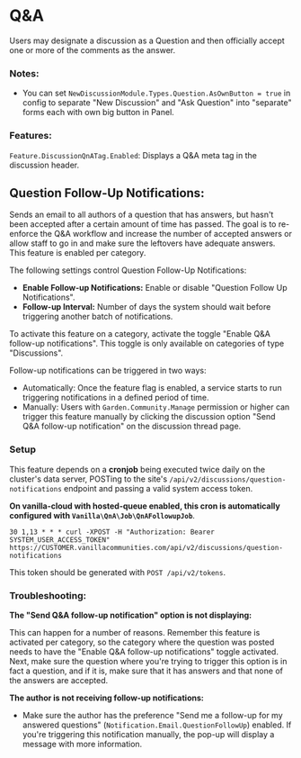 # Q&A

Users may designate a discussion as a Question and then officially accept one or more of the comments as the answer.

### Notes:

-   You can set `NewDiscussionModule.Types.Question.AsOwnButton = true` in config to separate "New Discussion" and "Ask Question" into "separate" forms each with own big button in Panel.

### Features:

`Feature.DiscussionQnATag.Enabled`: Displays a Q&A meta tag in the discussion header.

## Question Follow-Up Notifications:

Sends an email to all authors of a question that has answers, but hasn't been accepted after a certain amount of time has passed. The goal is to re-enforce the Q&A workflow and increase the number of accepted answers or allow staff to go in and make sure the leftovers have adequate answers. This feature is enabled per category.

The following settings control Question Follow-Up Notifications:

-   **Enable Follow-up Notifications:** Enable or disable "Question Follow Up Notifications".
-   **Follow-up Interval:** Number of days the system should wait before triggering another batch of notifications.

To activate this feature on a category, activate the toggle "Enable Q&A follow-up notifications". This toggle is only available on categories of type "Discussions".

Follow-up notifications can be triggered in two ways:

-   Automatically: Once the feature flag is enabled, a service starts to run triggering notifications in a defined period of time.
-   Manually: Users with `Garden.Community.Manage` permission or higher can trigger this feature manually by clicking the discussion option "Send Q&A follow-up notification" on the discussion thread page.

### Setup

This feature depends on a **cronjob** being executed twice daily on the cluster's data server, POSTing to the site's `/api/v2/discussions/question-notifications` endpoint and passing a valid system access token.

**On vanilla-cloud with hosted-queue enabled, this cron is automatically configured with `Vanilla\QnA\Job\QnAFollowupJob`**.

```
30 1,13 * * * curl -XPOST -H "Authorization: Bearer SYSTEM_USER_ACCESS_TOKEN" https://CUSTOMER.vanillacommunities.com/api/v2/discussions/question-notifications
```

This token should be generated with `POST /api/v2/tokens`.

### Troubleshooting:

**The "Send Q&A follow-up notification" option is not displaying:**

This can happen for a number of reasons. Remember this feature is activated per category, so the category where the question was posted needs to have the "Enable Q&A follow-up notifications" toggle activated. Next, make sure the question where you're trying to trigger this option is in fact a question, and if it is, make sure that it has answers and that none of the answers are accepted.

**The author is not receiving follow-up notifications:**

-   Make sure the author has the preference "Send me a follow-up for my answered questions" (`Notification.Email.QuestionFollowUp`) enabled. If you're triggering this notification manually, the pop-up will display a message with more information.
